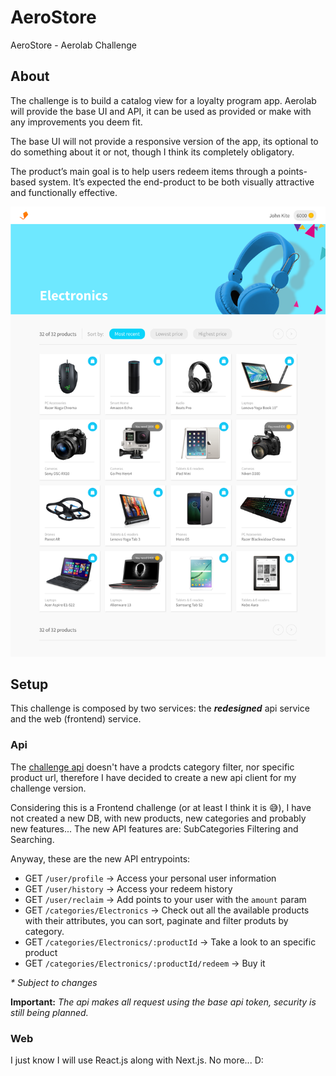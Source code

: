 # AeroStore
AeroStore - Aerolab Challenge


## About
The challenge is to build a catalog view for a loyalty program app.
Aerolab will provide the base UI and API, it can be used as provided or make with any improvements you deem fit. 

The base UI will not provide a responsive version of the app, its optional to do something about it or not, though I think its completely obligatory.

The product’s main goal is to help users redeem items through a points-based system. It’s expected the end-product to be both visually attractive and functionally effective.

![AeroChallenge Base UI](https://github.com/juandc/aerostore/blob/master/base-ui.png)


## Setup
This challenge is composed by two services: the **_redesigned_** api service and the web (frontend) service.

### Api
The [challenge api](https://aerolabchallenge.docs.apiary.io) doesn't have a prodcts category filter, nor specific product url, therefore I have decided to create a new api client for my challenge version.

Considering this is a Frontend challenge (or at least I think it is 😅), I have not created a new DB, with new products, new categories and probably new features...
The new API features are: SubCategories Filtering and Searching.


Anyway, these are the new API entrypoints:

 - GET `/user/profile` -> Access your personal user information
 - GET `/user/history` -> Access your redeem history
 - GET `/user/reclaim` -> Add points to your user with the `amount` param
 - GET `/categories/Electronics` -> Check out all the available products with their attributes,
 		you can sort, paginate and filter produts by category.
 - GET `/categories/Electronics/:productId` -> Take a look to an specific product
 - GET `/categories/Electronics/:productId/redeem` -> Buy it

_* Subject to changes_

**Important:** *The api makes all request using the base api token, security is still being planned.*

### Web
I just know I will use React.js along with Next.js. No more... D:

